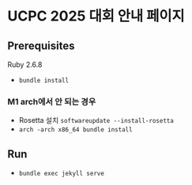 # UCPC 2025 대회 안내 페이지

## Prerequisites

Ruby 2.6.8

- `bundle install`

### M1 arch에서 안 되는 경우

- Rosetta 설치 `softwareupdate --install-rosetta`
- `arch -arch x86_64 bundle install`

## Run

- `bundle exec jekyll serve`